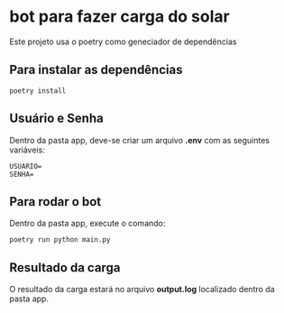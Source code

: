# bot para fazer carga do solar

Este projeto usa o poetry como geneciador de dependências

## Para instalar as dependências

`poetry install`

## Usuário e Senha

Dentro da pasta app, deve-se criar um arquivo **.env** com as seguintes variáveis:

```text
USUARIO=
SENHA=
```

## Para rodar o bot

Dentro da pasta app, execute o comando:

`poetry run python main.py`

## Resultado da carga

O resultado da carga estará no arquivo **output.log** localizado dentro da pasta app.
